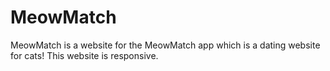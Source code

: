 # MeowMatch

MeowMatch is a website for the MeowMatch app which is a dating website for cats! This website is responsive.
